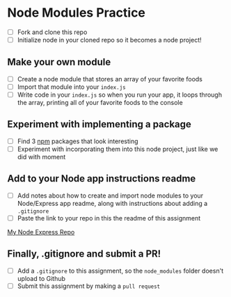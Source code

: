 # Node Modules Practice

- [ ] Fork and clone this repo
- [ ] Initialize node in your cloned repo so it becomes a node project!

## Make your own module

- [ ] Create a node module that stores an array of your favorite foods
- [ ] Import that module into your `index.js`
- [ ] Write code in your `index.js` so when you run your app, it loops through the array, printing all of your favorite foods to the console

## Experiment with implementing a package

- [ ] Find 3 [npm](https://www.npmjs.com/) packages that look interesting
- [ ] Experiment with incorporating them into this node project, just like we did with moment

## Add to your Node app instructions readme

- [ ] Add notes about how to create and import node modules to your Node/Express app readme, along with instructions about adding a `.gitignore`
- [ ] Paste the link to your repo in this the readme of this assignment

[My Node Express Repo](https://github.com/jtreeves/node-express)

## Finally, .gitignore and submit a PR!

- [ ] Add a `.gitignore` to this assignment, so the `node_modules` folder doesn't upload to Github
- [ ] Submit this assignment by making a `pull request`
